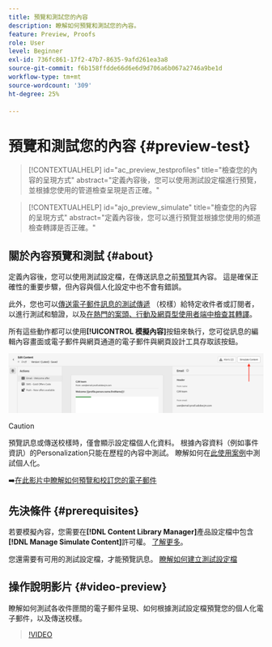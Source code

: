 ```yaml
---
title: 預覽和測試您的內容
description: 瞭解如何預覽和測試您的內容。
feature: Preview, Proofs
role: User
level: Beginner
exl-id: 736fc861-17f2-47b7-8635-9afd261ea3a8
source-git-commit: f6b158ffdde66d6e6d9d706a6b067a2746a9be1d
workflow-type: tm+mt
source-wordcount: '309'
ht-degree: 25%

---
```


# 預覽和測試您的內容 {#preview-test}

>[!CONTEXTUALHELP]
>id="ac_preview_testprofiles"
>title="檢查您的內容的呈現方式"
>abstract="定義內容後，您可以使用測試設定檔進行預覽，並根據您使用的管道檢查呈現是否正確。"

>[!CONTEXTUALHELP]
>id="ajo_preview_simulate"
>title="檢查您的內容的呈現方式"
>abstract="定義內容後，您可以進行預覽並根據您使用的頻道檢查轉譯是否正確。"

## 關於內容預覽和測試 {#about}

定義內容後，您可以使用測試設定檔，在傳送訊息之前[預覽](preview.md)其內容。 這是確保正確性的重要步驟，但內容與個人化設定中也不會有錯誤。

此外，您也可以[傳送電子郵件訊息的測試傳遞](proofs.md) （校樣）給特定收件者或訂閱者，以進行測試和驗證，以及[在熱門的案頭、行動及網頁型使用者端中檢查其轉譯](rendering.md)。

所有這些動作都可以使用&#x200B;**[!UICONTROL 模擬內容]**&#x200B;按鈕來執行，您可從訊息的編輯內容畫面或電子郵件與網頁通道的電子郵件與網頁設計工具存取該按鈕。

![](../email/assets/email-preview-button.png)

>[!CAUTION]
>
>預覽訊息或傳送校樣時，僅會顯示設定檔個人化資料。 根據內容資料（例如事件資訊）的Personalization只能在歷程的內容中測試。 瞭解如何在[此使用案例](../personalization/personalization-use-case.md)中測試個人化。

➡️[在此影片中瞭解如何預覽和校訂您的電子郵件](#video-preview)

## 先決條件 {#prerequisites}

若要模擬內容，您需要在&#x200B;**[!DNL Content Library Manager]**&#x200B;產品設定檔中包含&#x200B;**[!DNL Manage Simulate Content]**&#x200B;許可權。 [了解更多](../administration/ootb-product-profiles.md#content-library-manager)。

您還需要有可用的測試設定檔，才能預覽訊息。 [瞭解如何建立測試設定檔](../audience/creating-test-profiles.md)

## 操作說明影片 {#video-preview}

瞭解如何測試各收件匣間的電子郵件呈現、如何根據測試設定檔預覽您的個人化電子郵件，以及傳送校樣。

>[!VIDEO](https://video.tv.adobe.com/v/3425026?quality=12)
